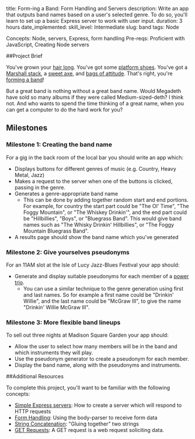 title: Form-ing a Band: Form Handling and Servers
description: Write an app that outputs band names based on a user's selected genre. To do so, you'll learn to set up a basic Express server to work with user input.
duration: 3 hours
date_implemented: 
skill_level: Intermediate
slug: band
tags: Node


Concepts: Node, servers, Express, form handling
Pre-reqs: Proficient with JavaScript, Creating Node servers

##Project Brief

You've grown your [hair long](http://www.bbc.co.uk/staticarchive/ba447cda441cdf12b3c505c727e259343a1b2d1f.jpg).  You've got some [platform shoes](http://vignette2.wikia.nocookie.net/tron/images/8/82/Ziggy-stardust-david-bowie.jpg/revision/latest?cb=20101122042616).  You've got a [Marshall stack](http://upload.wikimedia.org/wikipedia/commons/thumb/e/eb/MarshallStack_Slayer.jpg/1920px-MarshallStack_Slayer.jpg), a [sweet axe](http://proguitarshop.com/media/cms/blog/abstract-symbol-01.jpg), and [bags of attitude](http://cdn.smosh.com/sites/default/files/legacy.images/smosh-pit/092010/worstband-40.jpg).  That's right, you're [forming a band](https://www.youtube.com/watch?v=Nek-YO7v3Yw)!

But a great band is nothing without a great band name.  Would Megadeth have sold so many albums if they were called Medium-sized-deth?  I think not.  And who wants to spend the time thinking of a great name, when you can get a computer to do the hard work for you?

## Milestones

### Milestone 1: Creating the band name

For a gig in the back room of the local bar you should write an app which:

* Displays buttons for different genres of music (e.g. Country, Heavy Metal, Jazz)
* Makes a request to the server when one of the buttons is clicked, passing in the genre.
* Generates a genre-appropriate band name
    - This can be done by adding together random start and end portions.  For example, for country the start part could be "The Ol' Time", "The Foggy Mountain", or "The Whiskey Drinkin'", and the end part could be "Hillbillies", "Boys", or "Bluegrass Band".  This would give band names such as "The Whisky Drinkin' Hillbillies", or "The Foggy Mountain Bluegrass Band".
* A results page should show the band name which you've generated

### Milestone 2: Give yourselves pseudonyms

For an 11AM slot at the Isle of Lucy Jazz-Blues Festival your app should:

* Generate and display suitable pseudonyms for each member of a [power trio](http://en.wikipedia.org/wiki/Power_trio).
    - You can use a similar technique to the genre generation using first and last names.  So for example a first name could be "Drinkin' Willie", and the last name could be "McGraw III", to give the name "Drinkin' Willie McGraw III".

### Milestone 3: More flexible band lineups

To sell out three nights at Madison Square Garden your app should:

* Allow the user to select how many members will be in the band and which instruments they will play.
* Use the pseudonym generator to create a pseudonym for each member.
* Display the band name, along with the pseudonyms and instruments.

##Additional Resources

To complete this project, you'll want to be familiar with the following concepts:

- [Simple Express servers](https://courses.thinkful.com/node-001v4/assignment/2.1.1): How to create a server which will respond to HTTP requests
- [Form Handling](https://courses.thinkful.com/oreilly-node-express/chapter/1.12): Using the body-parser to receive form data
- [String Concatenation](https://courses.thinkful.com/node-001v4/assignment/1.1.2): "Gluing together" two strings
- [GET Requests](https://courses.thinkful.com/node-001v4/assignment/2.2.2): A GET request is a web request soliciting data.

